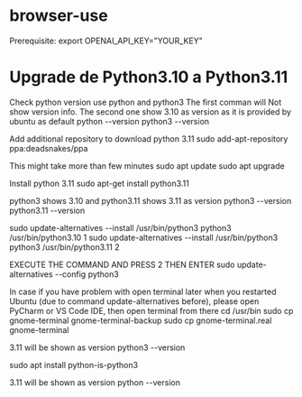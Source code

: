 # browser-use

Prerequisite: 
export OPENAI_API_KEY="YOUR_KEY"

# Upgrade de Python3.10 a Python3.11

 Check python version use python and python3
 The first comman will Not show version info.
 The second one show 3.10 as version as it is provided by ubuntu as default
python --version
python3 --version

 Add additional repository to download python 3.11
sudo add-apt-repository ppa:deadsnakes/ppa

 This might take more than few minutes
sudo apt update
sudo apt upgrade

 Install python 3.11
sudo apt-get install python3.11

 python3 shows 3.10 and python3.11 shows 3.11 as version
python3 --version
python3.11 --version

sudo update-alternatives --install /usr/bin/python3 python3 /usr/bin/python3.10 1
sudo update-alternatives --install /usr/bin/python3 python3 /usr/bin/python3.11 2

 EXECUTE THE COMMAND AND PRESS 2 THEN ENTER
sudo update-alternatives --config python3


 In case if you have problem with open terminal later when you restarted 
 Ubuntu (due to command update-alternatives before), please
 open PyCharm or VS Code IDE, then open terminal from there
 cd /usr/bin
 sudo cp gnome-terminal gnome-terminal-backup
 sudo cp gnome-terminal.real gnome-terminal

 3.11 will be shown as version
python3 --version

sudo apt install python-is-python3

 3.11 will be shown as version
python --version
